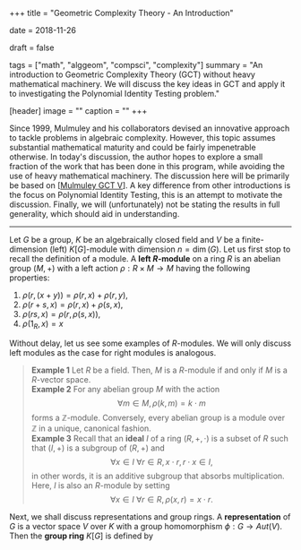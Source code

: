 +++
title = "Geometric Complexity Theory - An Introduction"

date = 2018-11-26

draft = false

tags = ["math", "alggeom", "compsci", "complexity"]
summary = "An introduction to Geometric Complexity Theory (GCT) without heavy mathematical machinery. We will discuss the key ideas in GCT and apply it to investigating the Polynomial Identity Testing problem."

[header]
image = ""
caption = ""
+++

Since 1999, Mulmuley and his collaborators devised an innovative approach to tackle problems in algebraic complexity. However, this topic assumes substantial mathematical maturity and could be fairly impenetrable otherwise. In today's discussion, the author hopes to explore a small fraction of the work that has been done in this program, while avoiding the use of heavy mathematical machinery. The discussion here will be primarily be based on \[[Mulmuley GCT V](https://arxiv.org/abs/1209.5993)\]. A key difference from other introductions is the focus on Polynomial Identity Testing, this is an attempt to motivate the discussion. Finally, we will (unfortunately) not be stating the results in full generality, which should aid in understanding.

---

Let $G$ be a group, $K$ be an algebraically closed field and $V$ be a finite-dimension (left) $K[G]$-module with dimension $n = \dim(G)$. Let us first stop to recall the definition of a module. A **left $R$-module** on a ring $R$ is an abelian group $(M, +)$ with a left action $\rho : R \times M \to M$ having the following properties:

1. $\rho (r, (x + y)) = \rho (r, x) + \rho (r, y)$,
2. $\rho (r+s, x) = \rho (r, x) + \rho (s, x)$,
3. $\rho (rs, x) = \rho (r, \rho (s, x))$,
4. $\rho (1_R, x) = x$

Without delay, let us see some examples of $R$-modules. We will only discuss left modules as the case for right modules is analogous.

>**Example 1** Let $R$ be a field. Then, $M$ is a $R$-module if and only if $M$ is a $R$-vector space.
\
>**Example 2** For any abelian group $M$ with the action $$\forall m \in M, \rho (k, m) = k\cdot m$$ forms a $\mathbb{Z}$-module. Conversely, every abelian group is a module over $\mathbb{Z}$ in a unique, canonical fashion.
\
>**Example 3** Recall that an **ideal** $I$ of a ring $(R, +, \cdot)$ is a subset of $R$ such that $(I, +)$ is a subgroup of $(R, +)$ and $$\forall x \in I\ \forall r \in R, x\cdot r, r\cdot x \in I,$$ in other words, it is an additive subgroup that absorbs multiplication. Here, $I$ is also an $R$-module by setting $$\forall x \in I\ \forall r \in R, \rho (x,r) = x\cdot r.$$


Next, we shall discuss representations and group rings. A **representation** of $G$ is a vector space $V$ over $K$ with a group homomorphism $\phi : G \to Aut(V).$ Then the **group ring** $K[G]$ is defined by 
